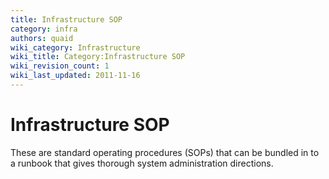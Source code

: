 ```yaml
---
title: Infrastructure SOP
category: infra
authors: quaid
wiki_category: Infrastructure
wiki_title: Category:Infrastructure SOP
wiki_revision_count: 1
wiki_last_updated: 2011-11-16
---
```


# Infrastructure SOP

These are standard operating procedures (SOPs) that can be bundled in to a runbook that gives thorough system administration directions.

